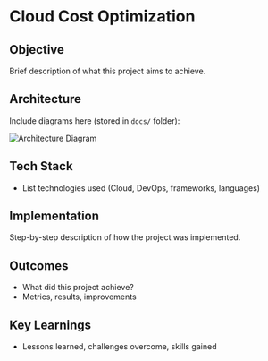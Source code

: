 # Cloud Cost Optimization

## Objective
Brief description of what this project aims to achieve.

## Architecture
Include diagrams here (stored in `docs/` folder):

![Architecture Diagram](docs/architecture.png)

## Tech Stack
- List technologies used (Cloud, DevOps, frameworks, languages)

## Implementation
Step-by-step description of how the project was implemented.

## Outcomes
- What did this project achieve?
- Metrics, results, improvements

## Key Learnings
- Lessons learned, challenges overcome, skills gained

